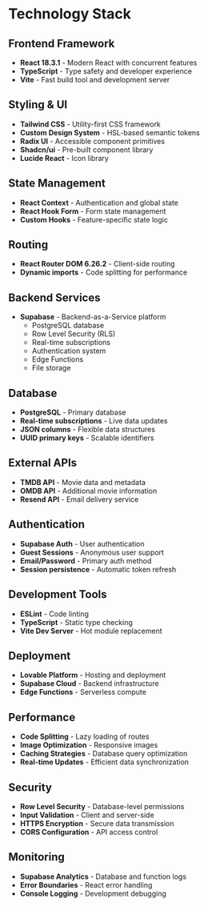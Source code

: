 # Technology Stack

## Frontend Framework
- **React 18.3.1** - Modern React with concurrent features
- **TypeScript** - Type safety and developer experience
- **Vite** - Fast build tool and development server

## Styling & UI
- **Tailwind CSS** - Utility-first CSS framework
- **Custom Design System** - HSL-based semantic tokens
- **Radix UI** - Accessible component primitives
- **Shadcn/ui** - Pre-built component library
- **Lucide React** - Icon library

## State Management
- **React Context** - Authentication and global state
- **React Hook Form** - Form state management
- **Custom Hooks** - Feature-specific state logic

## Routing
- **React Router DOM 6.26.2** - Client-side routing
- **Dynamic imports** - Code splitting for performance

## Backend Services
- **Supabase** - Backend-as-a-Service platform
  - PostgreSQL database
  - Row Level Security (RLS)
  - Real-time subscriptions
  - Authentication system
  - Edge Functions
  - File storage

## Database
- **PostgreSQL** - Primary database
- **Real-time subscriptions** - Live data updates
- **JSON columns** - Flexible data structures
- **UUID primary keys** - Scalable identifiers

## External APIs
- **TMDB API** - Movie data and metadata
- **OMDB API** - Additional movie information
- **Resend API** - Email delivery service

## Authentication
- **Supabase Auth** - User authentication
- **Guest Sessions** - Anonymous user support
- **Email/Password** - Primary auth method
- **Session persistence** - Automatic token refresh

## Development Tools
- **ESLint** - Code linting
- **TypeScript** - Static type checking
- **Vite Dev Server** - Hot module replacement

## Deployment
- **Lovable Platform** - Hosting and deployment
- **Supabase Cloud** - Backend infrastructure
- **Edge Functions** - Serverless compute

## Performance
- **Code Splitting** - Lazy loading of routes
- **Image Optimization** - Responsive images
- **Caching Strategies** - Database query optimization
- **Real-time Updates** - Efficient data synchronization

## Security
- **Row Level Security** - Database-level permissions
- **Input Validation** - Client and server-side
- **HTTPS Encryption** - Secure data transmission
- **CORS Configuration** - API access control

## Monitoring
- **Supabase Analytics** - Database and function logs
- **Error Boundaries** - React error handling
- **Console Logging** - Development debugging
